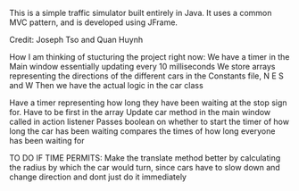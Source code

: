 This is a simple traffic simulator built entirely in Java.
It uses a common MVC pattern, and is developed using JFrame.

Credit:
Joseph Tso and Quan Huynh

How I am thinking of stucturing the project right now:
We have a timer in the Main window essentially updating every 10 milliseconds
We store arrays representing the directions of the different cars in the Constants file, N E S and W
Then we have the actual logic in the car class


Have a timer representing how long they have been waiting at the stop sign for. Have to be first in the array
Update car method in the main window called in action listener
Passes boolean on whether to start the timer of how long the car has been waiting
compares the times of how long everyone has been waiting for


TO DO IF TIME PERMITS:
Make the translate method better by calculating the radius by which the car would turn, since cars have to slow down and change direction and dont just do it immediately